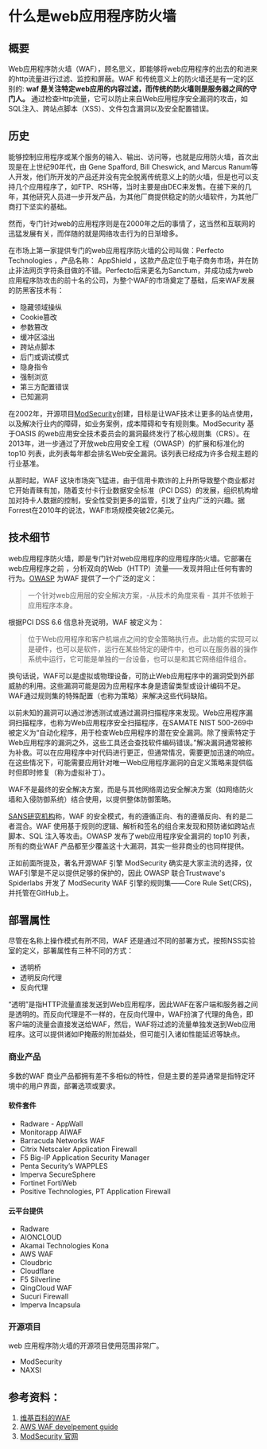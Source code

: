 # 什么是web应用程序防火墙

## 概要

Web应用程序防火墙（WAF），顾名思义，即能够将web应用程序的出去的和进来的http流量进行过滤、监控和屏蔽。WAF 和传统意义上的防火墙还是有一定的区别的: **waf 是关注特定web应用的内容过滤，而传统的防火墙则是服务器之间的守门人。**  通过检查Http流量，它可以防止来自Web应用程序安全漏洞的攻击，如SQL注入、跨站点脚本（XSS）、文件包含漏洞以及安全配置错误。

## 历史

能够控制应用程序或某个服务的输入、输出、访问等，也就是应用防火墙，首次出现是在上世纪90年代，由 Gene Spafford, Bill Cheswick, and Marcus Ranum等人开发，他们所开发的产品还并没有完全脱离传统意义上的防火墙，但是也可以支持几个应用程序了，如FTP、RSH等，当时主要是由DEC来发售。在接下来的几年，其他研究人员进一步开发产品，为其他厂商提供稳定的防火墙软件，为其他厂商打下坚实的基础。

然而，专门针对web的应用程序则是在2000年之后的事情了，这当然和互联网的迅猛发展有关，而伴随的就是网络攻击行为的日渐增多。

在市场上第一家提供专门的web应用程序防火墙的公司叫做：Perfecto Technologies ，产品名称：  AppShield ，这款产品定位于电子商务市场，并在防止非法网页字符条目做的不错。Perfecto后来更名为Sanctum，并成功成为web应用程序防攻击的前十名的公司，为整个WAF的市场奠定了基础，后来WAF发展的防黑客技术有：

* 隐藏领域操纵
* Cookie篡改
* 参数篡改
* 缓冲区溢出
* 跨站点脚本
* 后门或调试模式
* 隐身指令
* 强制浏览
* 第三方配置错误
* 已知漏洞

在2002年，开源项目[ModSecurity](https://www.modsecurity.org/)创建，目标是让WAF技术让更多的站点使用，以及解决行业内的障碍，如业务案例，成本障碍和专有规则集。ModSecurity 基于OASIS 的web应用安全技术委员会的漏洞最终发行了核心规则集（CRS）。在2013年，进一步通过了开放web应用安全工程（OWASP）的扩展和标准化的top10 列表，此列表每年都会排名Web安全漏洞。该列表已经成为许多合规主题的行业基准。

从那时起，WAF 这块市场突飞猛进，由于信用卡欺诈的上升所导致整个商业都对它开始青睐有加，随着支付卡行业数据安全标准（PCI DSS）的发展，组织机构增加对持卡人数据的控制，安全性受到更多的监管，引发了业内广泛的兴趣。据Forrest在2010年的说法，WAF市场规模突破2亿美元。

## 技术细节

web应用程序防火墙，即是专门针对web应用程序的应用程序防火墙。它部署在web应用程序之前 ，分析双向的Web（HTTP）流量——发现并阻止任何有害的行为。[OWASP](https://en.wikipedia.org/wiki/OWASP) 为WAF 提供了一个广泛的定义：

> 一个针对web应用层的安全解决方案，-从技术的角度来看 - 其并不依赖于应用程序本身。

根据PCI DSS 6.6 信息补充说明，WAF 被定义为：

> 位于Web应用程序和客户机端点之间的安全策略执行点。此功能的实现可以是硬件，也可以是软件，运行在某些特定的硬件中，也可以在服务器的操作系统中运行，它可能是单独的一台设备，也可以是和其它网络组件组合。

换句话说，WAF可以是虚拟或物理设备，可防止Web应用程序中的漏洞受到外部威胁的利用。这些漏洞可能是因为应用程序本身是遗留类型或设计编码不足。WAF通过规则集的特殊配置（也称为策略）来解决这些代码缺陷。

以前未知的漏洞可以通过渗透测试或通过漏洞扫描程序来发现。Web应用程序漏洞扫描程序，也称为Web应用程序安全扫描程序，在SAMATE NIST 500-269中被定义为“自动化程序，用于检查Web应用程序的潜在安全漏洞。除了搜索特定于Web应用程序的漏洞之外，这些工具还会查找软件编码错误。”解决漏洞通常被称为补救。可以在应用程序中对代码进行更正，但通常情况，需要更加迅速的响应。在这些情况下，可能需要应用针对唯一Web应用程序漏洞的自定义策略来提供临时但即时修复（称为虚拟补丁）。

WAF不是最终的安全解决方案，而是与其他网络周边安全解决方案（如网络防火墙和入侵防御系统）结合使用，以提供整体防御策略。

[SANS研究机构](https://en.wikipedia.org/wiki/SANS_Institute)称，WAF 的安全模式，有的遵循正向、有的遵循反向、有的是二者混合。WAF 使用基于规则的逻辑、解析和签名的组合来发现和预防诸如跨站点脚本、SQL 注入等攻击。OWASP 发布了web应用程序安全漏洞的 top10 列表，所有的商业WAF 产品都至少覆盖这十大漏洞，其实一些非商业的也同样提供。

正如前面所提及，著名开源WAF 引擎 ModSecurity 确实是大家主流的选择，仅WAF引擎是不足以提供足够的保护的，因此 OWASP 联合Trustwave's Spiderlabs 开发了 ModSecurity WAF 引擎的规则集——Core Rule Set(CRS)，并托管在GitHub上。

## 部署属性

尽管在名称上操作模式有所不同，WAF 还是通过不同的部署方式，按照NSS实验室的定义，部署属性有三种不同的方式：

* 透明桥
* 透明反向代理
* 反向代理

“透明”是指HTTP流量直接发送到Web应用程序，因此WAF在客户端和服务器之间是透明的。而反向代理是不一样的，在反向代理中，WAF扮演了代理的角色，即客户端的流量会直接发送给WAF，然后，WAF将过滤的流量单独发送到Web应用程序。这可以提供诸如IP掩蔽的附加益处，但可能引入诸如性能延迟等缺点。

### 商业产品

多数的WAF 商业产品都拥有差不多相似的特性，但是主要的差异通常是指特定环境中的用户界面，部署选项或要求。

#### 软件套件

* Radware - AppWall
* Monitorapp AIWAF
* Barracuda Networks WAF
* Citrix Netscaler Application Firewall
* F5 Big-IP Application Security Manager
* Penta Security’s WAPPLES
* Imperva SecureSphere
* Fortinet FortiWeb
* Positive Technologies, PT Application Firewall

####  云平台提供

* Radware
* AIONCLOUD
* Akamai Technologies Kona
* AWS WAF
* Cloudbric
* Cloudflare
* F5 Silverline
* QingCloud WAF
* Sucuri Firewall
* Imperva Incapsula

### 开源项目
web 应用程序防火墙的开源项目使用范围非常广。

* ModSecurity
* NAXSI

## 参考资料：

1. [维基百科的WAF](https://en.wikipedia.org/wiki/Web_application_firewall)
2. [AWS WAF develpement guide](https://docs.aws.amazon.com/waf/latest/developerguide/waf-dg.pdf)
3. [ModSecurity 官网](https://www.modsecurity.org/)
